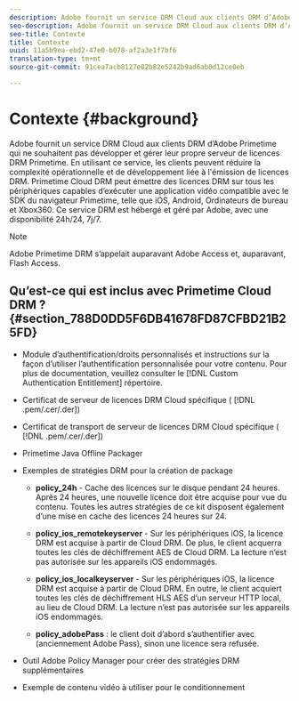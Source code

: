 ```yaml
---
description: Adobe fournit un service DRM Cloud aux clients DRM d’Adobe Primetime qui ne souhaitent pas développer et gérer leur propre serveur de licences DRM Primetime. En utilisant ce service, les clients peuvent réduire la complexité opérationnelle et de développement liée à l'émission de licences DRM. Primetime Cloud DRM peut émettre des licences DRM sur tous les périphériques capables d’exécuter une application vidéo compatible avec le SDK du navigateur Primetime, telle que iOS, Android, Ordinateurs de bureau et Xbox360. Ce service DRM est hébergé et géré par Adobe, avec une disponibilité 24h/24, 7j/7.
seo-description: Adobe fournit un service DRM Cloud aux clients DRM d’Adobe Primetime qui ne souhaitent pas développer et gérer leur propre serveur de licences DRM Primetime. En utilisant ce service, les clients peuvent réduire la complexité opérationnelle et de développement liée à l'émission de licences DRM. Primetime Cloud DRM peut émettre des licences DRM sur tous les périphériques capables d’exécuter une application vidéo compatible avec le SDK du navigateur Primetime, telle que iOS, Android, Ordinateurs de bureau et Xbox360. Ce service DRM est hébergé et géré par Adobe, avec une disponibilité 24h/24, 7j/7.
seo-title: Contexte
title: Contexte
uuid: 11a5b9ea-ebd2-47e0-b078-af2a3e1f7bf6
translation-type: tm+mt
source-git-commit: 91cea7acb8127e02b82e5242b9ad6ab0d12ce0eb

---
```



# Contexte {#background}

Adobe fournit un service DRM Cloud aux clients DRM d’Adobe Primetime qui ne souhaitent pas développer et gérer leur propre serveur de licences DRM Primetime. En utilisant ce service, les clients peuvent réduire la complexité opérationnelle et de développement liée à l&#39;émission de licences DRM. Primetime Cloud DRM peut émettre des licences DRM sur tous les périphériques capables d’exécuter une application vidéo compatible avec le SDK du navigateur Primetime, telle que iOS, Android, Ordinateurs de bureau et Xbox360. Ce service DRM est hébergé et géré par Adobe, avec une disponibilité 24h/24, 7j/7.

>[!NOTE]
>
>Adobe Primetime DRM s’appelait auparavant Adobe Access et, auparavant, Flash Access.

## Qu’est-ce qui est inclus avec Primetime Cloud DRM ? {#section_788D0DD5F6DB41678FD87CFBD21B25FD}

* Module d’authentification/droits personnalisés et instructions sur la façon d’utiliser l’authentification personnalisée pour votre contenu. Pour plus de documentation, veuillez consulter le [!DNL Custom Authentication Entitlement] répertoire.
* Certificat de serveur de licences DRM Cloud spécifique ( [!DNL .pem/.cer/.der])

* Certificat de transport de serveur de licences DRM Cloud spécifique ( [!DNL .pem/.cer/.der])

* Primetime Java Offline Packager
* Exemples de stratégies DRM pour la création de package

   * **policy_24h** - Cache des licences sur le disque pendant 24 heures. Après 24 heures, une nouvelle licence doit être acquise pour vue du contenu. Toutes les autres stratégies de ce kit disposent également d’une mise en cache des licences 24 heures sur 24.
   * **policy_ios_remotekeyserver** - Sur les périphériques iOS, la licence DRM est acquise à partir de Cloud DRM. De plus, le client acquerra toutes les clés de déchiffrement AES de Cloud DRM. La lecture n’est pas autorisée sur les appareils iOS endommagés.

   * **policy_ios_localkeyserver** - Sur les périphériques iOS, la licence DRM est acquise à partir de Cloud DRM. En outre, le client acquiert toutes les clés de déchiffrement HLS AES d’un serveur HTTP local, au lieu de Cloud DRM. La lecture n’est pas autorisée sur les appareils iOS endommagés.

   * **policy_adobePass** : le client doit d’abord s’authentifier avec (anciennement Adobe Pass), sinon une licence sera refusée.

* Outil Adobe Policy Manager pour créer des stratégies DRM supplémentaires
* Exemple de contenu vidéo à utiliser pour le conditionnement

